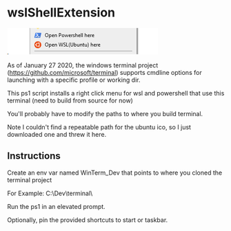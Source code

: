 # wslShellExtension

![sample screenshot of right click menu with this shell extension setup](sample.png?raw=true)

As of January 27 2020, the windows terminal project (https://github.com/microsoft/terminal) supports cmdline options for launching with a specific profile or working dir.<br>

This ps1 script installs a right click menu for wsl and powershell that use this terminal (need to build from source for now)<br>

You'll probably have to modify the paths to where you build terminal.

Note I couldn't find a repeatable path for the ubuntu ico, so I just downloaded one and threw it here.

## Instructions

Create an env var named WinTerm_Dev that points to where you cloned the terminal project

For Example: C:\Dev\terminal\

Run the ps1 in an elevated prompt.

Optionally, pin the provided shortcuts to start or taskbar.


